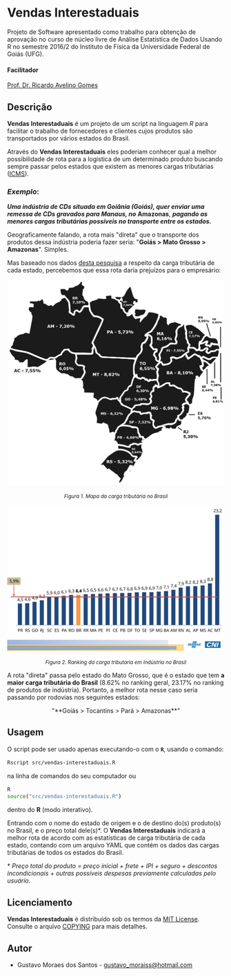 Vendas Interestaduais
=====================
Projeto de Software apresentado como trabalho para obtenção de aprovação no curso de núcleo livre de Análise Estatística de Dados Usando R no semestre 2016/2 do Instituto de Física da Universidade Federal de Goiás (UFG).

#### Facilitador

[Prof. Dr. Ricardo Avelino Gomes](mailto:ragomes@ufg.br)

Descrição
---------
**Vendas Interestaduais** é um projeto de um script na linguagem *R* para facilitar o trabalho de fornecedores e clientes cujos produtos são transportados por vários estados do Brasil.

Através do **Vendas Interestaduais** eles poderiam conhecer qual a melhor possibilidade de rota para a logística de um determinado produto buscando sempre passar pelos estados que existem as menores cargas tributárias ([ICMS](https://pt.wikipedia.org/wiki/Imposto_sobre_Circula%C3%A7%C3%A3o_de_Mercadorias_e_Servi%C3%A7os)).

### *Exemplo*:

***Uma indústria de CDs situada em Goiânia (Goiás), quer enviar uma remessa de CDs gravados para Manaus, no*** **Amazonas**, ***pagando as menores cargas tributárias possíveis no transporte entre os estados.***

Geograficamente falando, a rota mais "direta" que o transporte dos produtos dessa indústria poderia fazer seria: "**Goiás > Mato Grosso > Amazonas**". Simples.

Mas baseado nos dados [desta pesquisa](http://arquivos.portaldaindustria.com.br/app/conteudo_24/2014/05/12/438/1909-TributaosobreMPE.pdf) a respeito da carga tributária de cada estado, percebemos que essa rota daria prejuízos para o empresário:

![Mapa da carga tributária no Brasil](assets/images/mapa-carga-tributaria-brasil.png)
*<small><center>Figura 1. Mapa da carga tributária no Brasil</center></small>*

![Ranking da carga tributaria em Indústria no Brasil](assets/images/ranking-carga-tributaria_industria-brasil.svg)
*<small><center>Figura 2. Ranking da carga tributaria em Indústria no Brasil</center></small>*

A rota "direta" passa pelo estado do Mato Grosso, que é o estado que tem **a maior carga tributária do Brasil** (8.62% no ranking geral, 23.17% no ranking de produtos de indústria). Portanto, a melhor rota nesse caso seria passando por rodovias nos seguintes estados:

<center>
"**Goiás > Tocantins > Pará > Amazonas**"
</center>

Usagem
------
O script pode ser usado apenas executando-o com o **`R`**, usando o comando:

```sh
Rscript src/vendas-interestaduais.R
```

na linha de comandos do seu computador ou

```sh
R
source("src/vendas-interestaduais.R")
```
dentro do **R** (modo interativo).

Entrando com o nome do estado de origem e o de destino do(s) produto(s) no Brasil, e o preço total dele(s)&ast;. O **Vendas Interestaduais** indicará a melhor rota de acordo com as estatísticas de carga tributária de cada estado, contando com um arquivo YAML que contém os dados das cargas tributárias de todos os estados do Brasil.

&ast; _Preço total do produto = preço inicial + frete + IPI + seguro + descontos incondicionais + outras possíveis despesas previamente calculadas pelo usuário._

Licenciamento
-------------
**Vendas Interestaduais** é distribuído sob os termos da [MIT License](https://opensource.org/licenses/MIT). Consulte o arquivo [COPYING](./COPYING) para mais detalhes.

Autor
-----
 * Gustavo Moraes dos Santos - <gustavo_moraiss@hotmail.com>
